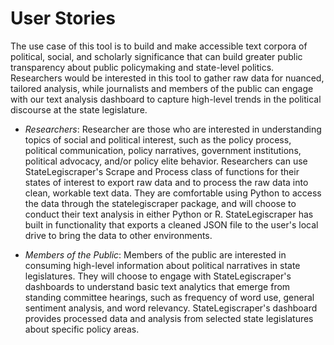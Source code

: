 # User Stories

The use case of this tool is to build and make accessible text corpora of political, social, and scholarly significance that can build greater public transparency about public policymaking and state-level politics. Researchers would be interested in this tool to gather raw data for nuanced, tailored analysis, while journalists and members of the public can engage with our text analysis dashboard to capture high-level trends in the political discourse at the state legislature.

- *Researchers*: Researcher are those who are interested in understanding topics of social and political interest, such as the policy process, political communication, policy narratives, government institutions, political advocacy, and/or policy elite behavior. Researchers can use StateLegiscraper's Scrape and Process class of functions for their states of interest to export raw data and to process the raw data into clean, workable text data. They are comfortable using Python to access the data through the statelegiscraper package, and will choose to conduct their text analysis in either Python or R. StateLegiscraper has built in functionality that exports a cleaned JSON file to the user's local drive to bring the data to other environments.

- *Members of the Public*: Members of the public are interested in consuming high-level information about political narratives in state legislatures. They will choose to engage with StateLegiscraper's dashboards to understand basic text analytics that emerge from standing committee hearings, such as frequency of word use, general sentiment analysis, and word relevancy. StateLegiscraper's dashboard provides processed data and analysis from selected state legislatures about specific policy areas.